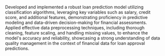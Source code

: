 Developed and implemented a robust loan prediction model utilizing classification algorithms, leveraging key variables such as salary, credit score, and additional features, demonstrating proficiency in predictive modeling and data-driven decision-making for financial assessments.
Applied effective data preprocessing techniques, including thorough cleaning, feature scaling, and handling missing values, to enhance the model's accuracy and reliability, showcasing a strong understanding of data quality management in the context of financial data for loan approval predictions.
